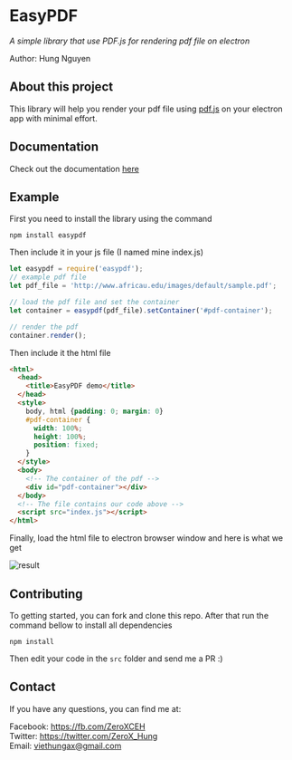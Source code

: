# EasyPDF
*A simple library that use PDF.js for rendering pdf file on electron*

Author: Hung Nguyen

## About this project
This library will help you render your pdf file using [pdf.js](https://github.com/mozilla/pdf.js/) on your electron app with minimal effort.

## Documentation
Check out the documentation [here](api.md)

## Example
First you need to install the library using the command
```
npm install easypdf
```

Then include it in your js file (I named mine index.js)
```js
let easypdf = require('easypdf');
// example pdf file
let pdf_file = 'http://www.africau.edu/images/default/sample.pdf';

// load the pdf file and set the container
let container = easypdf(pdf_file).setContainer('#pdf-container');

// render the pdf
container.render();
```

Then include it the html file
```html
<html>
  <head>
    <title>EasyPDF demo</title>
  </head>
  <style>
    body, html {padding: 0; margin: 0}
    #pdf-container {
      width: 100%;
      height: 100%;
      position: fixed;
    }
  </style>
  <body>
    <!-- The container of the pdf -->
    <div id="pdf-container"></div>
  </body>
  <!-- The file contains our code above -->
  <script src="index.js"></script>
</html>
```

Finally, load the html file to electron browser window and here is what we get

![result](https://media.giphy.com/media/TITLlBd68poAr5SOg4/giphy.gif)

## Contributing
To getting started, you can fork and clone this repo. After that run the command bellow to install all dependencies
```
npm install
``` 

Then edit your code in the `src` folder and send me a PR :)

## Contact
If you have any questions, you can find me at:

Facebook: https://fb.com/ZeroXCEH <br>
Twitter: https://twitter.com/ZeroX_Hung <br>
Email: viethungax@gmail.com
